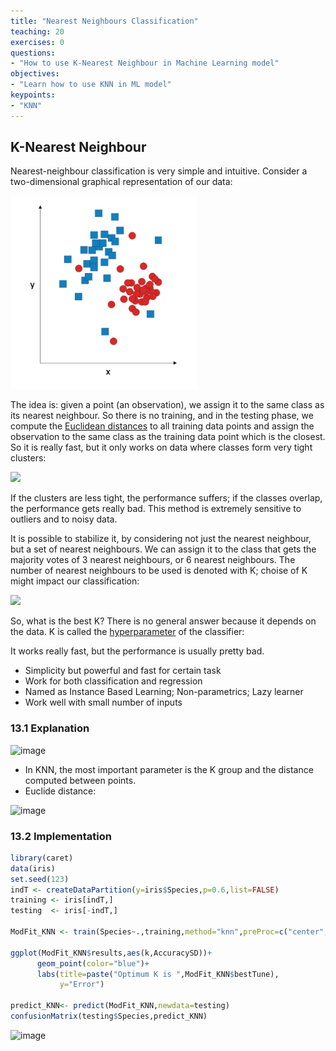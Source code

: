 ```yaml
---
title: "Nearest Neighbours Classification"
teaching: 20
exercises: 0
questions:
- "How to use K-Nearest Neighbour in Machine Learning model"
objectives:
- "Learn how to use KNN in ML model"
keypoints:
- "KNN"
---
```


## K-Nearest Neighbour

Nearest-neighbour classification is very simple and intuitive. Consider a two-dimensional graphical representation of our data:

<img src="../fig/twoclasses.png" width="300" />

The idea is: given a point (an observation), we assign it to the same class as its nearest neighbour. So there is no training, and in the testing phase, we compute the [Euclidean distances](https://en.wikipedia.org/wiki/Euclidean_distance) to all training data points and assign the observation to the same class as the training data point which is the closest. So it is really fast, but it only works on data where classes form very tight clusters:

<img src="https://user-images.githubusercontent.com/43855029/114582045-3d043480-9c4e-11eb-8698-e1c31840401a.png" width="400" />

If the clusters are less tight, the performance suffers; if the classes overlap, the performance gets really bad. This method is extremely sensitive to outliers and to noisy data.

It is possible to stabilize it, by considering not just the nearest neighbour, but a set of nearest neighbours. We can assign it to the class that gets the majority votes of 3 nearest neighbours, or 6 nearest neighbours. The number of nearest neighbours to be used is denoted with K; choise of K might impact our classification:

<img src="https://user-images.githubusercontent.com/43855029/114582319-7a68c200-9c4e-11eb-93f2-37324c034784.png" width="400" />

So, what is the best K? There is no general answer because it depends on the data. K is called the [hyperparameter](https://en.wikipedia.org/wiki/Hyperparameter_(machine_learning)) of the classifier: 


It works really fast, but the performance is usually pretty bad. 


- Simplicity but powerful and fast for certain task
- Work for both classification and regression
- Named as Instance Based Learning; Non-parametrics; Lazy learner
- Work well with small number of inputs



### 13.1 Explanation

![image](https://user-images.githubusercontent.com/43855029/114582162-573e1280-9c4e-11eb-8a17-e0d91a38452e.png)

- In KNN, the most important parameter is the K group and the distance computed between points.
- Euclide distance:

![image](https://user-images.githubusercontent.com/43855029/114582319-7a68c200-9c4e-11eb-93f2-37324c034784.png)

### 13.2 Implementation
```r
library(caret)
data(iris)
set.seed(123)
indT <- createDataPartition(y=iris$Species,p=0.6,list=FALSE)
training <- iris[indT,]
testing  <- iris[-indT,]

ModFit_KNN <- train(Species~.,training,method="knn",preProc=c("center","scale"),tuneLength=20)

ggplot(ModFit_KNN$results,aes(k,AccuracySD))+
      geom_point(color="blue")+
      labs(title=paste("Optimum K is ",ModFit_KNN$bestTune),
           y="Error")
      
predict_KNN<- predict(ModFit_KNN,newdata=testing)
confusionMatrix(testing$Species,predict_KNN)
```
![image](https://user-images.githubusercontent.com/43855029/114583370-86a14f00-9c4f-11eb-96a0-59b3c5376952.png)

